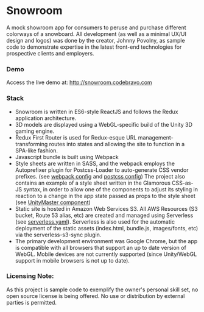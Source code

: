 # Snowroom

A mock showroom app for consumers to peruse and purchase different colorways of a snowboard. 
All development (as well as a minimal UX/UI design and logos) was done by the creator, Johnny Povolny, 
as sample code to demonstrate expertise in the latest front-end technologies for prospective clients 
and employers. 


### Demo

Access the live demo at: http://snowroom.codebravo.com

### Stack

* Snowroom is written in ES6-style ReactJS and follows the Redux application architecture. 
* 3D models are displayed using a WebGL-specific build of the Unity 3D gaming engine. 
* Redux First Router is used for Redux-esque URL management- transforming routes into states and allowing 
the site to function in a SPA-like fashion.
* Javascript bundle is built using Webpack
* Style sheets are written in SASS, and the webpack employs the Autoprefixer plugin for Postcss-Loader to auto-generate CSS vendor prefixes. (see [webpack config](https://github.com/johnnypovolny/snowroom/blob/master/webpack.config.js) and [postcss config](https://github.com/johnnypovolny/snowroom/blob/master/postcss.config.js)) The project also contains
an example of a style sheet written in the Glamorous CSS-as-JS syntax, in order to allow one of the components to adjust its styling in reaction to a change in the app state passed as props to the style sheet
 (see [UnityMaster component](https://github.com/johnnypovolny/snowroom/blob/master/src/components/UnityMaster/UnityMaster.style.js))
* Static site is hosted in Amazon Web Services S3. All AWS Resources (S3 bucket, Route 53 alias, etc) are created and managed using Serverless (see [serverless.yaml](https://github.com/johnnypovolny/snowroom/blob/master/serverless.yaml)). Serverless is also used for the automatic 
deployment of the static assets (index.html, bundle.js, images/fonts, etc) via the serverless-s3-sync plugin.
* The primary development environment was Google Chrome, but the app is compatible with all browsers that support an 
up to date version of WebGL. Mobile devices are not currently supported (since Unity/WebGL support in mobile browsers 
is not up to date).

### Licensing Note:
As this project is sample code to exemplify the owner's personal skill set, no open source license is being offered. 
No use or distribution by external parties is permitted.  
 